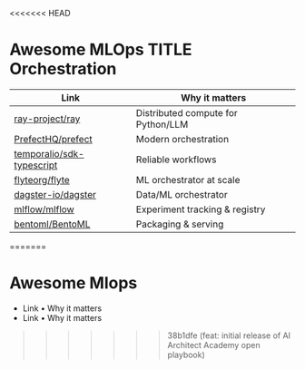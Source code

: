 <<<<<<< HEAD
# Awesome MLOps TITLE Orchestration

| Link | Why it matters |
|---|---|
| [ray-project/ray](https://github.com/ray-project/ray) | Distributed compute for Python/LLM |
| [PrefectHQ/prefect](https://github.com/PrefectHQ/prefect) | Modern orchestration |
| [temporalio/sdk-typescript](https://github.com/temporalio/sdk-typescript) | Reliable workflows |
| [flyteorg/flyte](https://github.com/flyteorg/flyte) | ML orchestrator at scale |
| [dagster-io/dagster](https://github.com/dagster-io/dagster) | Data/ML orchestrator |
| [mlflow/mlflow](https://github.com/mlflow/mlflow) | Experiment tracking & registry |
| [bentoml/BentoML](https://github.com/bentoml/BentoML) | Packaging & serving |
=======
# Awesome Mlops
- Link • Why it matters
- Link • Why it matters
>>>>>>> 38b1dfe (feat: initial release of AI Architect Academy open playbook)
